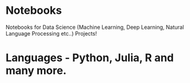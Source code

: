 # Notebooks
Notebooks for Data Science (Machine Learning, Deep Learning, Natural Language Processing etc..) Projects!

# Languages - Python, Julia, R and many more. 
